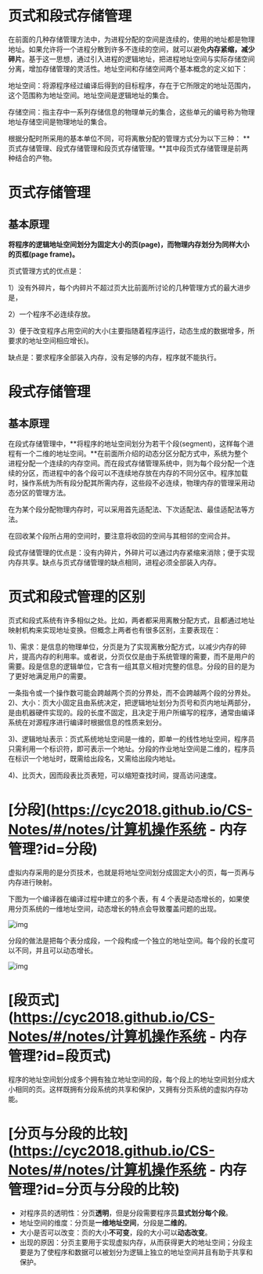 # 页式和段式存储管理

  在前面的几种存储管理方法中，为进程分配的空间是连续的，使用的地址都是物理地址。如果允许将一个进程分散到许多不连续的空间，就可以避免**内存紧缩，减少碎片**。基于这一思想，通过引入进程的逻辑地址，把进程地址空间与实际存储空间分离，增加存储管理的灵活性。地址空间和存储空间两个基本概念的定义如下：

地址空间：将源程序经过编译后得到的目标程序，存在于它所限定的地址范围内，这个范围称为地址空间。地址空间是逻辑地址的集合。

存储空间：指主存中一系列存储信息的物理单元的集合，这些单元的编号称为物理地址存储空间是物理地址的集合。

根据分配时所采用的基本单位不同，可将离散分配的管理方式分为以下三种：
**页式存储管理、段式存储管理和段页式存储管理。**其中段页式存储管理是前两种结合的产物。

# 页式存储管理

## 基本原理

**将程序的逻辑地址空间划分为固定大小的页(page)，而物理内存划分为同样大小的页框(page frame)。**

页式管理方式的优点是：

  1）没有外碎片，每个内碎片不超过页大比前面所讨论的几种管理方式的最大进步是，

  2）一个程序不必连续存放。

  3）便于改变程序占用空间的大小(主要指随着程序运行，动态生成的数据增多，所要求的地址空间相应增长)。

缺点是：要求程序全部装入内存，没有足够的内存，程序就不能执行。

# 段式存储管理

## 基本原理

 在段式存储管理中，**将程序的地址空间划分为若干个段(segment)，这样每个进程有一个二维的地址空间。**在前面所介绍的动态分区分配方式中，系统为整个进程分配一个连续的内存空间。而在段式存储管理系统中，则为每个段分配一个连续的分区，而进程中的各个段可以不连续地存放在内存的不同分区中。程序加载时，操作系统为所有段分配其所需内存，这些段不必连续，物理内存的管理采用动态分区的管理方法。

 在为某个段分配物理内存时，可以采用首先适配法、下次适配法、最佳适配法等方法。

 在回收某个段所占用的空间时，要注意将收回的空间与其相邻的空间合并。

段式存储管理的优点是：没有内碎片，外碎片可以通过内存紧缩来消除；便于实现内存共享。缺点与页式存储管理的缺点相同，进程必须全部装入内存。

# 页式和段式管理的区别

页式和段式系统有许多相似之处。比如，两者都采用离散分配方式，且都通过地址映射机构来实现地址变换。但概念上两者也有很多区别，主要表现在：

  1)、需求：是信息的物理单位，分页是为了实现离散分配方式，以减少内存的碎片，提高内存的利用率。或者说，分页仅仅是由于系统管理的需要，而不是用户的需要。段是信息的逻辑单位，它含有一组其意义相对完整的信息。分段的目的是为了更好地满足用户的需要。

  一条指令或一个操作数可能会跨越两个页的分界处，而不会跨越两个段的分界处。
  2)、大小：页大小固定且由系统决定，把逻辑地址划分为页号和页内地址两部分，是由机器硬件实现的。段的长度不固定，且决定于用户所编写的程序，通常由编译系统在对源程序进行编译时根据信息的性质来划分。

  3)、逻辑地址表示：页式系统地址空间是一维的，即单一的线性地址空间，程序员只需利用一个标识符，即可表示一个地址。分段的作业地址空间是二维的，程序员在标识一个地址时，既需给出段名，又需给出段内地址。

  4)、比页大，因而段表比页表短，可以缩短查找时间，提高访问速度。

# [分段](https://cyc2018.github.io/CS-Notes/#/notes/计算机操作系统 - 内存管理?id=分段)

虚拟内存采用的是分页技术，也就是将地址空间划分成固定大小的页，每一页再与内存进行映射。

下图为一个编译器在编译过程中建立的多个表，有 4 个表是动态增长的，如果使用分页系统的一维地址空间，动态增长的特点会导致覆盖问题的出现。

![img](https://cs-notes-1256109796.cos.ap-guangzhou.myqcloud.com/22de0538-7c6e-4365-bd3b-8ce3c5900216.png)

分段的做法是把每个表分成段，一个段构成一个独立的地址空间。每个段的长度可以不同，并且可以动态增长。

![img](https://cs-notes-1256109796.cos.ap-guangzhou.myqcloud.com/e0900bb2-220a-43b7-9aa9-1d5cd55ff56e.png)

# [段页式](https://cyc2018.github.io/CS-Notes/#/notes/计算机操作系统 - 内存管理?id=段页式)

程序的地址空间划分成多个拥有独立地址空间的段，每个段上的地址空间划分成大小相同的页。这样既拥有分段系统的共享和保护，又拥有分页系统的虚拟内存功能。

# [分页与分段的比较](https://cyc2018.github.io/CS-Notes/#/notes/计算机操作系统 - 内存管理?id=分页与分段的比较)

- 对程序员的透明性：分页**透明**，但是分段需要程序员**显式划分每个段**。
- 地址空间的维度：分页是**一维地址空间**，分段是**二维的**。
- 大小是否可以改变：页的大小**不可变**，段的大小可以**动态改变**。
- 出现的原因：分页主要用于实现虚拟内存，从而获得更大的地址空间；分段主要是为了使程序和数据可以被划分为逻辑上独立的地址空间并且有助于共享和保护。